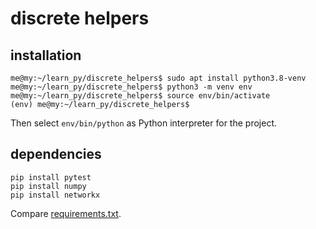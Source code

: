 # discrete helpers


## installation

``` 
me@my:~/learn_py/discrete_helpers$ sudo apt install python3.8-venv
me@my:~/learn_py/discrete_helpers$ python3 -m venv env
me@my:~/learn_py/discrete_helpers$ source env/bin/activate
(env) me@my:~/learn_py/discrete_helpers$ 
```

Then select `env/bin/python` as Python interpreter for the project.


## dependencies

``` 
pip install pytest
pip install numpy
pip install networkx
```

Compare [requirements.txt](requirements.txt).
